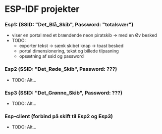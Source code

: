 # ESP-IDF projekter

### Esp1: (SSID: "Det_Blå_Skib", Password: "totalsvær")
- viser en portal med et brændende neon piratskib -> med en Øv besked 
- TODO:
   - exporter tekst -> sænk skibet knap -> toast besked
   - portal dimensionering, tekst og billede tilpasning 
   - opsætning af ssid og password

### Esp2 (SSID: "Det_Røde_Skib", Password: ???)
- TODO: Alt...

### Esp3 (SSID: "Det_Grønne_Skib", Password: ???)
- TODO: Alt...


### Esp-client (forbind på skift til Esp2 og Esp3)
- TODO: Alt...